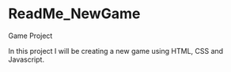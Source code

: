 # ReadMe_NewGame
Game Project

In this project I will be creating a new game using HTML, CSS and Javascript.
